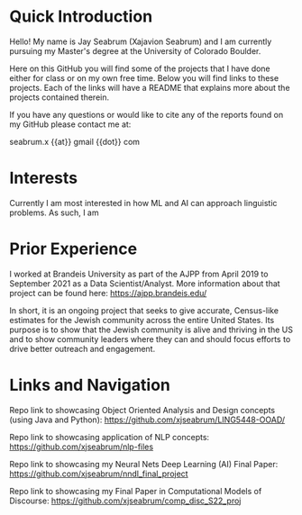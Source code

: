 # Quick Introduction
Hello! My name is Jay Seabrum (Xajavion Seabrum) and I am currently pursuing my Master's 
degree at the University of Colorado Boulder. 

Here on this GitHub you will find some of the projects that I have done either for class or 
on my own free time. Below you will find links to these projects.  Each of the links
will have a README that explains more about the projects contained therein. 

If you have any questions or would like to cite any of the reports found on my GitHub
please contact me at:

seabrum.x {{at}} gmail {{dot}} com

# Interests
Currently I am most interested in how ML and AI can approach linguistic problems.  As such, 
I am 

# Prior Experience
I worked at Brandeis University as part of the AJPP from April 2019 to September 2021 
as a Data Scientist/Analyst.  More information about that project can be found here:
https://ajpp.brandeis.edu/

In short, it is an ongoing project that seeks to give accurate, Census-like estimates
for the Jewish community across the entire United States.  Its purpose is to show that 
the Jewish community is alive and thriving in the US and to show community leaders where
they can and should focus efforts to drive better outreach and engagement.


# Links and Navigation
Repo link to showcasing Object Oriented Analysis and Design concepts (using Java and Python):
https://github.com/xjseabrum/LING5448-OOAD/

Repo link to showcasing application of NLP concepts:
https://github.com/xjseabrum/nlp-files

Repo link to showcasing my Neural Nets Deep Learning (AI) Final Paper:
https://github.com/xjseabrum/nndl_final_project

Repo link to showcasing my Final Paper in Computational Models of Discourse:
https://github.com/xjseabrum/comp_disc_S22_proj
